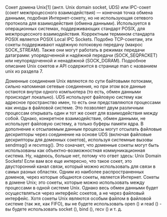 Сокет домена Unix[1] (англ. Unix domain socket, UDS) или IPC-сокет (сокет межпроцессного взаимодействия)
— конечная точка обмена данными, подобная Интернет-сокету, но не использующая сетевого протокола для взаимодействия (обмена данными).
Используется в операционных системах, поддерживающих стандарт POSIX, для межпроцессного взаимодействия.
Корректным термином стандарта POSIX является POSIX Local IPC Sockets.
Подобно TCP-сокетам, эти сокеты поддерживают надёжную потоковую передачу (макрос SOCK_STREAM).
Также они могут работать в режимах передачи датаграмм: упорядоченной и надёжной передачи (SOCK_SEQPACKET)
или неупорядоченной и ненадёжной (SOCK_DGRAM). Подробное описание Unix сокетов и API содержится в странице man с названием unix из раздела 7.

Доменные соединения Unix являются по сути байтовыми потоками, сильно напоминая сетевые соединения, но при этом все данные
остаются внутри одного компьютера (то есть, обмен данными происходит локально). UDS используют файловую систему как адресное пространство имен,
то есть они представляются процессами как иноды в файловой системе. Это позволяет двум различным процессам открывать один и тот же сокет для взаимодействия между собой.
Однако, конкретное взаимодействие, обмен данными, не использует файловую систему, а только буферы памяти ядра.
В дополнение к отсылаемым данным процессы могут отсылать файловые дескрипторы через соединение на основе UDS (включая файловые дескрипторы для доменных сокетов),
используя системные вызовы sendmsg() и recvmsg(). Это означает, что доменные сокеты могут быть использованы как объектно-возможностная коммуникационная система.
Ну, надеюсь, больше нет, потому что ответ здесь: Unix Domain Sockets! Если вам все еще интересно, что такое сокет, это двусторонний канал связи, который можно использовать для связи в самых разных областях.
Одним из наиболее распространенных доменов, через которые общаются сокеты, является Интернет.
Cокеты в домене Unix; это сокеты, которые можно использовать между процессами в одной системе Unix.
Однако весь обмен данными будет осуществляться через интерфейс сокетов, а не через файловый интерфейс.
Хотя сокеты Unix являются особым файлом в файловой системе (так же, как FIFO), вы не будете использовать open () и read () - вы будете использовать socket (), bind (), recv () и т. д.